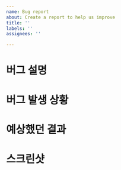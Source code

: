 ```yaml
---
name: Bug report
about: Create a report to help us improve
title: ''
labels: ''
assignees: ''

---
```


# 버그 설명
# 버그 발생 상황
# 예상했던 결과
# 스크린샷
